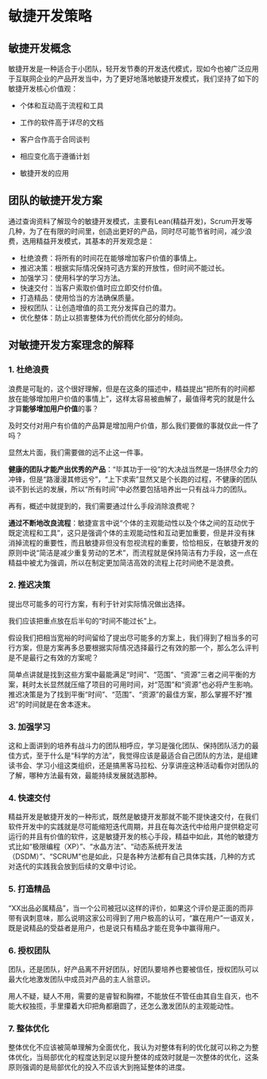 # 敏捷开发策略

## 敏捷开发概念

敏捷开发是一种适合于小团队，轻开发节奏的开发迭代模式，现如今也被广泛应用于互联网企业的产品开发当中，为了更好地落地敏捷开发模式，我们坚持了如下的敏捷开发核心价值观：

+ 个体和互动高于流程和工具

+ 工作的软件高于详尽的文档

+  客户合作高于合同谈判

+ 相应变化高于遵循计划
+ 敏捷开发的应用

## 团队的敏捷开发方案

通过查询资料了解现今的敏捷开发模式，主要有Lean(精益开发)，Scrum开发等几种，为了在有限的时间里，创造出更好的产品，同时尽可能节省时间，减少浪费，选用精益开发模式，其基本的开发观念是：

+ 杜绝浪费：将所有的时间花在能够增加客户价值的事情上。
+ 推迟决策：根据实际情况保持可选方案的开放性，但时间不能过长。
+ 加强学习：使用科学的学习方法。
+ 快速交付：当客户索取价值时应立即交付价值。
+ 打造精品：使用恰当的方法确保质量。
+ 授权团队：让创造增值的员工充分发挥自己的潜力。
+ 优化整体：防止以损害整体为代价而优化部分的倾向。

## 对敏捷开发方案理念的解释

### 1. 杜绝浪费

浪费是可耻的，这个很好理解，但是在这条的描述中，精益提出“把所有的时间都放在能够增加用户价值的事情上”，这样太容易被曲解了，最值得考究的就是什么才算**能够增加用户价值**的事？

及时交付对用户有价值的产品算是增加用户价值，那么我们要做的事就仅此一件了吗？

显然太片面，我们需要做的远不止这一件事。

**健康的团队才能产出优秀的产品**：“毕其功于一役”的大决战当然是一场拼尽全力的冲锋，但是“路漫漫其修远兮”，“上下求索”显然又是个长跑的过程，不健康的团队谈不到长远的发展，所以“所有时间”中必然要包括培养出一只有战斗力的团队。

再有，概述中就提到的，我们需要通过什么手段消除浪费呢？

**通过不断地改良流程**：敏捷宣言中说“个体的主观能动性以及个体之间的互动优于既定流程和工具”，这只是强调个体的主观能动性和互动更加重要，但是并没有抹消掉流程的重要性，而且敏捷非但没有忽视流程的重要，恰恰相反，在敏捷开发的原则中说“简洁是减少重复劳动的艺术”，而流程就是保持简洁有力手段，这一点在精益中被尤为强调，所以在制定更加简洁高效的流程上花时间绝不是浪费。

### 2. 推迟决策

提出尽可能多的可行方案，有利于针对实际情况做出选择。

我们应该把重点放在后半句的“时间不能过长”上。

假设我们把相当宽裕的时间留给了提出尽可能多的方案上，我们得到了相当多的可行方案，但是方案再多总要根据实际情况选择最行之有效的那一个，那么怎么评判是不是最行之有效的方案呢？

简单点讲就是找到这些方案中最能满足“时间”、“范围”、“资源”三者之间平衡的方案，耗时太长显然就压缩了项目的可用时间，对“范围”和“资源”也必将产生影响。推迟决策是为了找到平衡“时间”、“范围”、“资源”的最佳方案，那么掌握不好“推迟”的时间就是在舍本逐末。

### 3. 加强学习

这和上面讲到的培养有战斗力的团队相呼应，学习是强化团队、保持团队活力的最佳方式，至于什么是“科学的方法”，我觉得应该是最适合自己团队的方法，是组建读书会、学习小组这类组织，还是搞黑客马拉松、分享讲座这种活动看你对团队的了解，哪种方法最有效，最能持续发展就选那种。

### 4. 快速交付

精益开发是敏捷开发的一种形式，既然是敏捷开发那就不能不提快速交付，在我们软件开发中的实践就是尽可能缩短迭代周期，并且在每次迭代中给用户提供稳定可运行的并且有价值的软件，这是敏捷开发的核心手段，精益中如此，其他的敏捷方式比如“极限编程（XP）”、“水晶方法”、“动态系统开发法（DSDM）”、“SCRUM”也是如此，只是各种方法都有自己具体实践，几种的方式对迭代的实践我会放到后续的文章中讨论。

### 5. 打造精品

“XX出品必属精品”，当一个公司被冠以这样的评价，如果这个评价是正面的而非带有讽刺意味，那么说明这家公司得到了用户极高的认可，“赢在用户”一语双关，既是说精品的受益者是用户，也是说只有精品才能在竞争中赢得用户。

### 6. 授权团队

团队，还是团队，好产品离不开好团队，好团队要培养也要被信任，授权团队可以最大化地激发团队中成员对产品的主人翁意识。

用人不疑，疑人不用，需要的是睿智和胸襟，不能放任不管任由其自生自灭，也不能大权独揽，手里攥着大印把角都磨圆了，还怎么激发团队的主观能动性。

### 7. 整体优化

整体优化不应该被简单理解为全面优化，我认为对整体有利的优化就可以称之为整体优化，当局部优化的程度达到足以提升整体的成效时就是一次整体的优化，这条原则强调的是局部优化的投入不应该大到拖延整体的进度。



